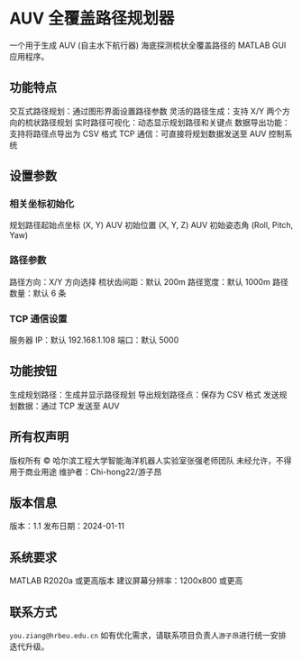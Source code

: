 # AUV 全覆盖路径规划器
一个用于生成 AUV (自主水下航行器) 海底探测梳状全覆盖路径的 MATLAB GUI 应用程序。

## 功能特点
交互式路径规划：通过图形界面设置路径参数
灵活的路径生成：支持 X/Y 两个方向的梳状路径规划
实时路径可视化：动态显示规划路径和关键点
数据导出功能：支持将路径点导出为 CSV 格式
TCP 通信：可直接将规划数据发送至 AUV 控制系统

## 设置参数

### 相关坐标初始化
规划路径起始点坐标 (X, Y)
AUV 初始位置 (X, Y, Z)
AUV 初始姿态角 (Roll, Pitch, Yaw)

### 路径参数
路径方向：X/Y 方向选择
梳状齿间距：默认 200m
路径宽度：默认 1000m
路径数量：默认 6 条

### TCP 通信设置
服务器 IP：默认 192.168.1.108
端口：默认 5000

## 功能按钮
生成规划路径：生成并显示路径规划
导出规划路径点：保存为 CSV 格式
发送规划数据：通过 TCP 发送至 AUV

## 所有权声明
版权所有 © 哈尔滨工程大学智能海洋机器人实验室张强老师团队
未经允许，不得用于商业用途
维护者：Chi-hong22/游子昂

## 版本信息
版本：1.1
发布日期：2024-01-11

## 系统要求
MATLAB R2020a 或更高版本
建议屏幕分辨率：1200x800 或更高

## 联系方式
`you.ziang@hrbeu.edu.cn`
如有优化需求，请联系项目负责人`游子昂`进行统一安排迭代升级。